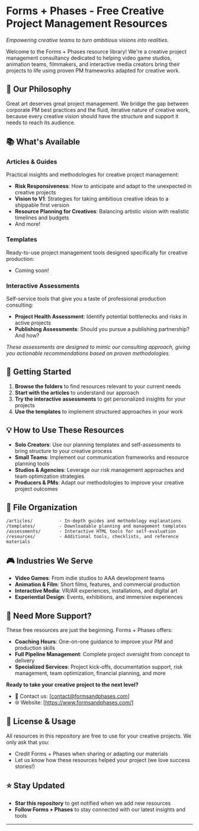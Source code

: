 # Forms + Phases - Free Creative Project Management Resources

*Empowering creative teams to turn ambitious visions into realities.*

Welcome to the Forms + Phases resource library! We're a creative project management consultancy dedicated to helping video game studios, animation teams, filmmakers, and interactive media creators bring their projects to life using proven PM frameworks adapted for creative work.

## 🎯 Our Philosophy

Great art deserves great project management. We bridge the gap between corporate PM best practices and the fluid, iterative nature of creative work, because every creative vision should have the structure and support it needs to reach its audience.

## 📚 What's Available

### Articles & Guides
Practical insights and methodologies for creative project management:
- **Risk Responsiveness**: How to anticipate and adapt to the unexpected in creative projects
- **Vision to V1**: Strategies for taking ambitious creative ideas to a shippable first version
- **Resource Planning for Creatives**: Balancing artistic vision with realistic timelines and budgets
- And more!

### Templates
Ready-to-use project management tools designed specifically for creative production:
- Coming soon!

### Interactive Assessments
Self-service tools that give you a taste of professional production consulting:
- **Project Health Assessment**: Identify potential bottlenecks and risks in active projects
- **Publishing Assessments**: Should you pursue a publishing partnership? And how?

*These assessments are designed to mimic our consulting approach, giving you actionable recommendations based on proven methodologies.*

## 🚀 Getting Started

1. **Browse the folders** to find resources relevant to your current needs
2. **Start with the articles** to understand our approach
3. **Try the interactive assessments** to get personalized insights for your projects
4. **Use the templates** to implement structured approaches in your work

## 💡 How to Use These Resources

- **Solo Creators**: Use our planning templates and self-assessments to bring structure to your creative process
- **Small Teams**: Implement our communication frameworks and resource planning tools
- **Studios & Agencies**: Leverage our risk management approaches and team optimization strategies
- **Producers & PMs**: Adapt our methodologies to improve your creative project outcomes

## 📖 File Organization

```
/articles/          - In-depth guides and methodology explanations
/templates/         - Downloadable planning and management templates  
/assessments/       - Interactive HTML tools for self-evaluation
/resources/         - Additional tools, checklists, and reference materials
```

## 🎮 Industries We Serve

- **Video Games**: From indie studios to AAA development teams
- **Animation & Film**: Short films, features, and commercial production
- **Interactive Media**: VR/AR experiences, installations, and digital art
- **Experiential Design**: Events, exhibitions, and immersive experiences

## 🤝 Need More Support?

These free resources are just the beginning. Forms + Phases offers:

- **Coaching Hours**: One-on-one guidance to improve your PM and production skills
- **Full Pipeline Management**: Complete project oversight from concept to delivery
- **Specialized Services**: Project kick-offs, documentation support, risk management, team optimization, financial planning, and more

**Ready to take your creative project to the next level?**
- 📧 Contact us: [contact@formsandphases.com]
- 🌐 Website: [https://www.formsandphases.com/]

## 📝 License & Usage

All resources in this repository are free to use for your creative projects. We only ask that you:
- Credit Forms + Phases when sharing or adapting our materials
- Let us know how these resources helped your project (we love success stories!)

## ⭐ Stay Updated

- **Star this repository** to get notified when we add new resources
- **Follow Forms + Phases** to stay connected with our latest insights and tools

---
